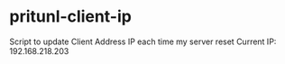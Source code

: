 # pritunl-client-ip
 Script to update Client Address IP each time my server reset
 Current IP: 192.168.218.203
